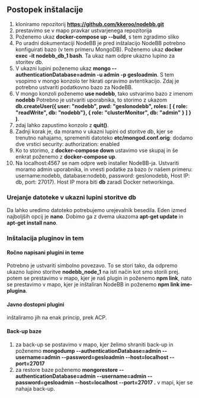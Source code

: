 ## Postopek inštalacije
1. kloniramo repozitorij **https://github.com/kkeroo/nodebb.git**
2. prestavimo se v mapo pravkar ustvarjenega repozitorija
3. Poženemo ukaz **docker-compose up --build**, s tem zgradimo sliko
4. Po uradni dokumentaciji NodeBB je pred inštalacijo NodeBB potrebno konfiguirati bazo (v tem primeru MongoDB). Poženemo ukaz **docker exec -it nodebb_db_1 bash**. Ta ukaz nam odpre ukazno lupino za storitev db.
5. V ukazni lupini poženemo ukaz **mongo --authenticationDatabase=admin -u admin -p gesloadmin**. S tem vsopimo v mongo konzolo ter hkrati opravimo avtentikacijo. Zdaj je potrebno ustvariti podatkovno bazo za NodeBB.
6. V mongo konzoli poženemo **use nodebb**, tako ustvarimo bazo z imenom **nodebb** Potrebno je ustvariti uporabnika, to storimo z ukazom **db.createUser({ user: "nodebb", pwd: "geslonodebb", roles: [ { role: "readWrite", db: "nodebb"}, { role: "clusterMonitor", db: "admin" } ] } )**.
7. zdaj lahko zapustimo konzolo z **quit()**.
8. Zadnji korak je, da moramo v ukazni lupini od storitve db, kjer se trenutno nahajamo, spremeniti datoteko **etc/mongod.conf.orig**: dodamo dve vrstici
security:
  authorization: enabled
9. Ko to storimo, z **docker-compose down** ustavimo vse skupaj in še enkrat poženemo z **docker-compose up**.
10. Na localhost:4567 se nam odpre web installer NodeBB-ja. Ustvariti moramo admin uporabnika, in vnesti podatke za bazo (v našem primeru: username:nodebb, database:nodebb, password: geslonodebb, Host IP: db, port: 27017). Host IP mora biti **db** zaradi Docker networkinga.

### Urejanje datoteke v ukazni lupini storitve db
Da lahko uredimo datoteko potrebujemo urejevalnik besedila. Eden izmed najboljših opcij je **nano**. Dobimo ga z dvema ukazoma **apt-get update** in **apt-get install nano**.

### Inštalacija pluginov in tem
#### Ročno napisani plugini in teme
Potrebno je ustvariti simbolno povezavo. To se stori tako, da odpremo ukazno lupino storitve **nodebb_node_1** na isti način kot smo storili prej. potem se prestavimo v mapo, kjer je naš plugin in poženemo **npm link**, nato se prestavimo v mapo, kjer je inštaliran NodeBB in poženemo **npm link ime-plugina**.

#### Javno dostopni plugini   
inštaliramo jih na enak princip, prek ACP.

#### Back-up baze
1. za back-up se postavimo v mapo, kjer želimo shraniti back-up in poženemo **mongodump --authenticationDatabase=admin --username=admin --password=gesloadmin --host=localhost --port=27017**
2. za restore baze poženemo **mongorestore --authenticationDatabase=admin --username=admin --password=gesloadmin --host=localhost --port=27017 .** v mapi, kjer se nahaja back-up.
